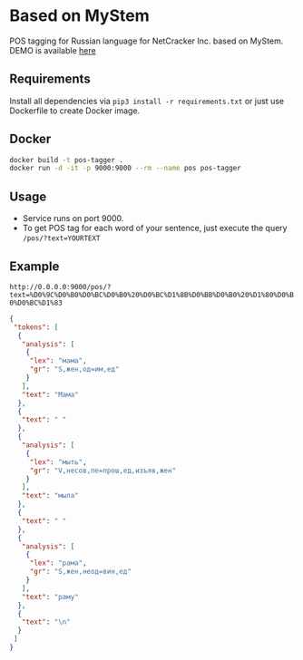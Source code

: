 # Based on MyStem
POS tagging for Russian language for NetCracker Inc. based on MyStem. DEMO is available [here]('http://159.65.201.37:7000/')

## Requirements

Install all dependencies via ```pip3 install -r requirements.txt``` or just use Dockerfile to create Docker image.

## Docker

```bash
docker build -t pos-tagger .
docker run -d -it -p 9000:9000 --rm --name pos pos-tagger
```

## Usage

- Service runs on port 9000. 
- To get POS tag for each word of your sentence, just execute the query `/pos/?text=YOURTEXT`

## Example

```http://0.0.0.0:9000/pos/?text=%D0%9C%D0%B0%D0%BC%D0%B0%20%D0%BC%D1%8B%D0%BB%D0%B0%20%D1%80%D0%B0%D0%BC%D1%83```

```json
{
 "tokens": [
  {
   "analysis": [
    {
     "lex": "мама",
     "gr": "S,жен,од=им,ед"
    }
   ],
   "text": "Мама"
  },
  {
   "text": " "
  },
  {
   "analysis": [
    {
     "lex": "мыть",
     "gr": "V,несов,пе=прош,ед,изъяв,жен"
    }
   ],
   "text": "мыла"
  },
  {
   "text": " "
  },
  {
   "analysis": [
    {
     "lex": "рама",
     "gr": "S,жен,неод=вин,ед"
    }
   ],
   "text": "раму"
  },
  {
   "text": "\n"
  }
 ]
}
```